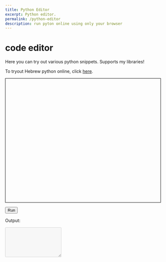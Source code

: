```yaml
---
title: Python Editor
excerpt: Python editor.
permalink: /python-editor
description: run pyton online using only your browser
---
```

<head>
  <link rel="stylesheet" data-name="vs/editor/editor.main" href="https://cdnjs.cloudflare.com/ajax/libs/monaco-editor/0.29.1/min/vs/editor/editor.main.min.css">
  <link rel="stylesheet" type="text/css" href="/assets/css/python-editor.css">

  <script src="https://cdn.jsdelivr.net/pyodide/v0.24.1/full/pyodide.js"></script>
  <script>
    var require = {
        paths: {
            'vs': 'https://cdnjs.cloudflare.com/ajax/libs/monaco-editor/0.29.1/min/vs'
        }
    }
  </script>
  <script src="https://cdnjs.cloudflare.com/ajax/libs/monaco-editor/0.29.1/min/vs/loader.min.js" defer></script>
  <script src="https://cdnjs.cloudflare.com/ajax/libs/monaco-editor/0.29.1/min/vs/editor/editor.main.nls.js" defer></script>
  <script src="https://cdnjs.cloudflare.com/ajax/libs/monaco-editor/0.29.1/min/vs/editor/editor.main.js" defer></script>


  <script src="https://cdnjs.cloudflare.com/ajax/libs/monaco-editor/0.29.1/min/vs/basic-languages/python/python.js" defer></script>
  
</head>

# code editor
Here you can try out various python snippets. Supports my libraries!

To tryout Hebrew python online, click [here](/python-editor?hebrew_mode=1&code=%22%22%22%0AThe%20equal%20code%20section%20(roughly)%20in%20English%3A%0A%0Aimport%20hepy.random%20as%20random%3A%0Aprint(%22hello%20world%22)%0Aprint(%22Number%20between%201%20and%20100%3A%22)%3A%0Aprint(random.random_number(1%2C100))%0A%22%22%22%0A%0A%D7%99%D7%91%D7%90%20%D7%91%D7%A0%D7%95%D7%99.%D7%90%D7%A7%D7%A8%D7%90%D7%99%20%D7%91%D7%AA%D7%95%D7%A8%20%D7%90%D7%A7%D7%A8%D7%90%D7%99%0A%0A%D7%94%D7%A8%D7%90%D7%94(%22%D7%A9%D7%9C%D7%95%D7%9D%20%D7%A2%D7%95%D7%9C%D7%9D%22)%0A%D7%94%D7%A8%D7%90%D7%94(%22%D7%9E%D7%A1%D7%A4%D7%A8%20%D7%91%D7%99%D7%9F%201%20%D7%9C%20100%22)%0A%D7%94%D7%A8%D7%90%D7%94(%D7%90%D7%A7%D7%A8%D7%90%D7%99.%D7%9E%D7%A1%D7%A4%D7%A8_%D7%90%D7%A7%D7%A8%D7%90%D7%99(1%2C100))%0A%0A).

<body>

<div id="code-editor-div">
  <div id="container" style="height: 400px; border: 1px solid black;"></div>
  <p><button id="run" class="button">Run</button></p>
  <div>Output:</div>
  <p> <textarea id="output" class="output-textarea" rows="6" disabled></textarea></p>
  <div id="code-error" class="error-message"></div>
</div>
<script src="/assets/js/python-editor.js" defer></script>
</body>
